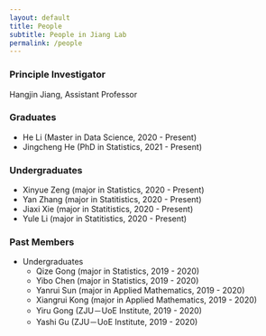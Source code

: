 ```yaml
---
layout: default
title: People
subtitle: People in Jiang Lab
permalink: /people
---
```


### Principle Investigator
Hangjin Jiang, Assistant Professor

### Graduates
- He Li (Master in Data Science, 2020 - Present)
- Jingcheng He (PhD in Statistics, 2021 - Present)

### Undergraduates
- Xinyue Zeng (major in Statistics, 2020 - Present)
- Yan Zhang (major in Statitistics, 2020 - Present)
- Jiaxi Xie (major in Statitistics, 2020 - Present)
- Yule Li (major in Statitistics, 2020 - Present)

### Past Members
- Undergraduates
    - Qize Gong (major in Statistics, 2019 - 2020)
    - Yibo Chen (major in Statistics, 2019 - 2020)
    - Yanrui Sun (major in Applied Mathematics, 2019 - 2020)
    - Xiangrui Kong (major in Applied Mathematics, 2019 - 2020)
    - Yiru Gong (ZJU－UoE Institute, 2019 - 2020)
    - Yashi Gu (ZJU－UoE Institute, 2019 - 2020)





